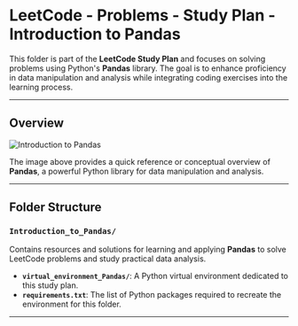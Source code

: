 # LeetCode - Problems - Study Plan - Introduction to Pandas

This folder is part of the **LeetCode Study Plan** and focuses on solving problems using Python's **Pandas** library. The goal is to enhance proficiency in data manipulation and analysis while integrating coding exercises into the learning process.

---

## Overview

![Introduction to Pandas](images/intro_to_Pandas.png)

The image above provides a quick reference or conceptual overview of **Pandas**, a powerful Python library for data manipulation and analysis.

---

## Folder Structure

### `Introduction_to_Pandas/`
Contains resources and solutions for learning and applying **Pandas** to solve LeetCode problems and study practical data analysis.  

- **`virtual_environment_Pandas/`**: A Python virtual environment dedicated to this study plan.
- **`requirements.txt`**: The list of Python packages required to recreate the environment for this folder.

---

